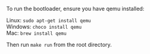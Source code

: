  To run the bootloader, ensure you have qemu installed: 
 
 Linux: `sudo apt-get install qemu`  
 Windows: `choco install qemu`  
 Mac: `brew install qemu`  
 
 Then run `make run` from the root directory.
